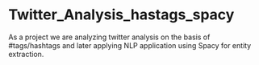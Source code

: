 # Twitter_Analysis_hastags_spacy
As a project we are analyzing twitter analysis on the basis of #tags/hashtags and later applying NLP application using Spacy for entity extraction.
